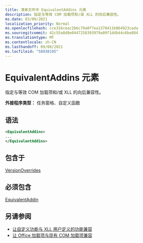 ```yaml
---
title: 清单文件中 EquivalentAddins 元素
description: 指定与等效 COM 加载项和/或 XLL 的向后兼容性。
ms.date: 03/09/2021
localization_priority: Normal
ms.openlocfilehash: cce316ceac2b6c79a0f7ea1378411b864923cada
ms.sourcegitcommit: 42c55a8d8e0447258393979a09f1ddb44c6be884
ms.translationtype: MT
ms.contentlocale: zh-CN
ms.lasthandoff: 09/08/2021
ms.locfileid: "58938195"
---
```

# <a name="equivalentaddins-element"></a>EquivalentAddins 元素

指定与等效 COM 加载项和/或 XLL 的向后兼容性。

**外接程序类型：** 任务窗格、自定义函数

## <a name="syntax"></a>语法

```XML
<EquivalentAddins>
...  
</EquivalentAddins>  
```

## <a name="contained-in"></a>包含于

[VersionOverrides](versionoverrides.md)

## <a name="must-contain"></a>必须包含

[EquivalentAddin](equivalentaddin.md)

## <a name="see-also"></a>另请参阅

- [让自定义功能与 XLL 用户定义的功能兼容](../../excel/make-custom-functions-compatible-with-xll-udf.md)
- [让 Office 加载项与现有 COM 加载项兼容](../../develop/make-office-add-in-compatible-with-existing-com-add-in.md)